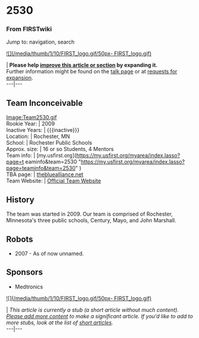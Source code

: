 # 2530

### From FIRSTwiki

Jump to: navigation, search

[![](/media/thumb/1/10/FIRST_logo.gif/50px-
FIRST_logo.gif)](Image:FIRST_logo.gif "" )

| **Please help [improve this article or
section](http://www.firstwiki.net/index.php?title=2530&action=edit
"http://www.firstwiki.net/index.php?title=2530&action=edit" ) by expanding
it.**  
Further information might be found on the [talk
page](/index.php?title=Talk:2530&action=edit "Talk:2530" ) or at [requests for
expansion](FIRSTwiki:Requests_for_expansion "FIRSTwiki:Requests for
expansion" ).  
---|---  
  
  

Team Inconceivable  
---  
[Image:Team2530.gif](/index.php?title=Special:Upload&wpDestFile=Team2530.gif
"Image:Team2530.gif" )  
Rookie Year: | 2009  
Inactive Years: | {{{inactive}}}  
Location: | Rochester, MN  
School: | Rochester Public Schools  
Approx. size: | 16 or so Students, 4 Mentors  
Team info: | [my.usfirst.org](https://my.usfirst.org/myarea/index.lasso?page=t
eaminfo&team=2530
"https://my.usfirst.org/myarea/index.lasso?page=teaminfo&team=2530" )  
TBA page: |
[thebluealliance.net](http://www.thebluealliance.net/tbatv/team.php?team=2530
"http://www.thebluealliance.net/tbatv/team.php?team=2530" )  
Team Website: | [Official Team Website](http://www.juggernauts.org
"http://www.juggernauts.org" )  
  
  


## History

The team was started in 2009. Our team is comprised of Rochester, Minnesota's
three public schools, Century, Mayo, and John Marshall.


## Robots

  * 2007 - As of now unnamed. 


## Sponsors

  * Medtronics 

[![](/media/thumb/1/10/FIRST_logo.gif/50px-
FIRST_logo.gif)](Image:FIRST_logo.gif "" )

|  _This article is currently a stub (a short article without much content).
[Please add more
content](http://www.firstwiki.net/index.php?title=2530&action=edit
"http://www.firstwiki.net/index.php?title=2530&action=edit" ) to make a
significant article. If you'd like to add to more stubs, look at the list of
[short articles](Special:Shortpages "Special:Shortpages" )._  
---|---  
  
